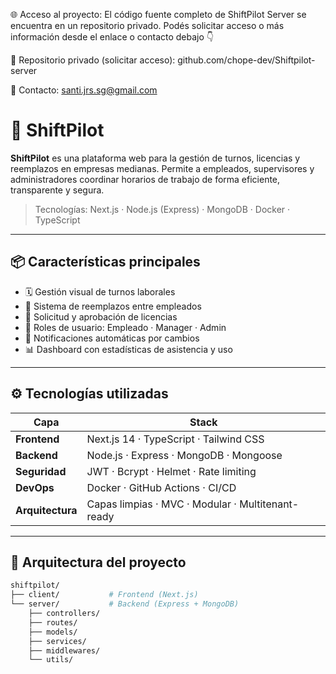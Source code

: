 🌐 Acceso al proyecto:
El código fuente completo de ShiftPilot Server se encuentra en un repositorio privado.
Podés solicitar acceso o más información desde el enlace o contacto debajo 👇

🔗 Repositorio privado (solicitar acceso): github.com/chope-dev/Shiftpilot-server

📧 Contacto: santi.jrs.sg@gmail.com



# 🚀 ShiftPilot


**ShiftPilot** es una plataforma web para la gestión de turnos, licencias y reemplazos en empresas medianas. Permite a empleados, supervisores y administradores coordinar horarios de trabajo de forma eficiente, transparente y segura.

> Tecnologías: Next.js · Node.js (Express) · MongoDB · Docker · TypeScript

---

## 📦 Características principales

- 🗓️ Gestión visual de turnos laborales
- 🔁 Sistema de reemplazos entre empleados
- 📝 Solicitud y aprobación de licencias
- 👥 Roles de usuario: Empleado · Manager · Admin
- 🔔 Notificaciones automáticas por cambios
- 📊 Dashboard con estadísticas de asistencia y uso

---

## ⚙️ Tecnologías utilizadas

| Capa | Stack |
|------|-------|
| **Frontend** | Next.js 14 · TypeScript · Tailwind CSS |
| **Backend** | Node.js · Express · MongoDB · Mongoose |
| **Seguridad** | JWT · Bcrypt · Helmet · Rate limiting |
| **DevOps** | Docker · GitHub Actions · CI/CD |
| **Arquitectura** | Capas limpias · MVC · Modular · Multitenant-ready |

---

## 🧱 Arquitectura del proyecto

```bash
shiftpilot/
├── client/           # Frontend (Next.js)
└── server/           # Backend (Express + MongoDB)
    ├── controllers/
    ├── routes/
    ├── models/
    ├── services/
    ├── middlewares/
    └── utils/

